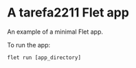 # A tarefa2211 Flet app

An example of a minimal Flet app.

To run the app:

```
flet run [app_directory]
```